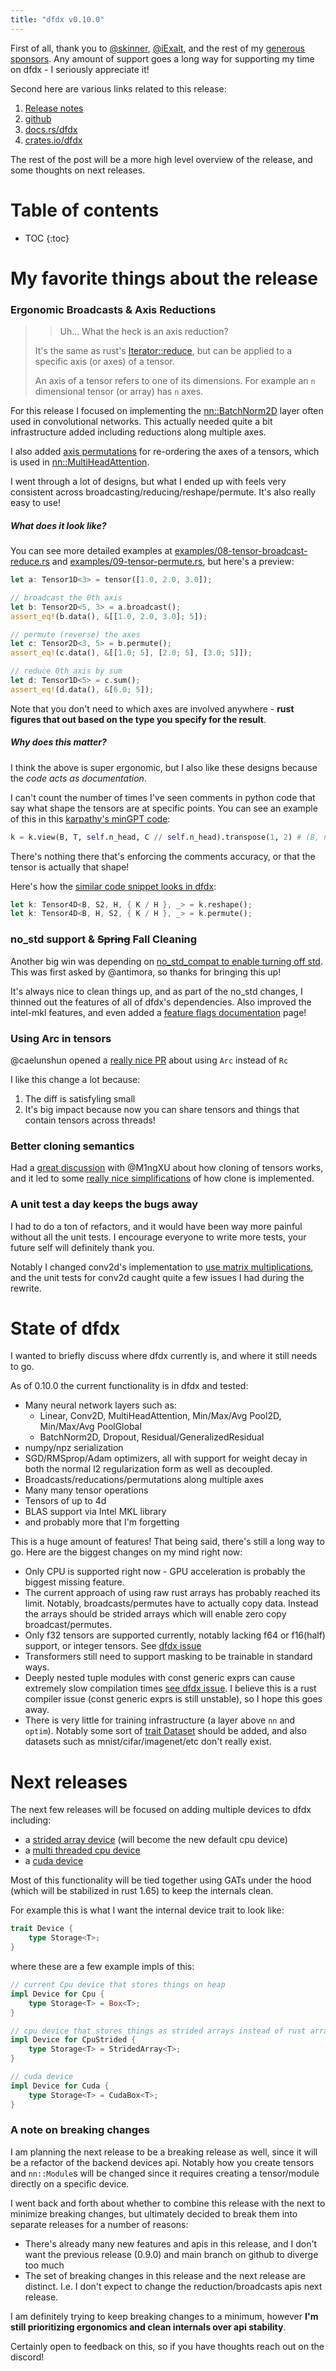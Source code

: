 ```yaml
---
title: "dfdx v0.10.0"
---
```


First of all, thank you to [@skinner](https://github.com/skinner), [@iExalt](https://github.com/iExalt), and the rest of my [generous sponsors](https://github.com/sponsors/coreylowman/).
Any amount of support goes a long way for supporting my time on dfdx - I seriously appreciate it!

Second here are various links related to this release:
1. [Release notes](https://github.com/coreylowman/dfdx/releases/tag/v0.10.0)
2. [github](https://github.com/coreylowman/dfdx)
3. [docs.rs/dfdx](https://docs.rs/dfdx/latest/dfdx/)
4. [crates.io/dfdx](https://crates.io/crates/dfdx)

The rest of the post will be a more high level overview of the release, and some thoughts on next releases.

# Table of contents

* TOC
{:toc}

# My favorite things about the release

### Ergonomic Broadcasts & Axis Reductions

> > Uh... What the heck is an axis reduction?
>
> It's the same as rust's [Iterator::reduce](https://doc.rust-lang.org/std/iter/trait.Iterator.html#method.reduce),
> but can be applied to a specific axis (or axes) of a tensor.
>
> An axis of a tensor refers to one of its dimensions. For example an `n`
> dimensional tensor (or array) has `n` axes.

For this release I focused on implementing the [nn::BatchNorm2D](https://docs.rs/dfdx/latest/dfdx/nn/struct.BatchNorm2D.html) layer often used in convolutional networks. This actually needed quite a bit infrastructure added including reductions along multiple axes.

I also added [axis permutations](https://docs.rs/dfdx/latest/dfdx/tensor_ops/trait.PermuteTo.html) for re-ordering the axes of a tensors, which is
used in [nn::MultiHeadAttention](https://docs.rs/dfdx/latest/dfdx/nn/struct.MultiHeadAttention.html).

I went through a lot of designs, but what I ended up with feels very consistent
across broadcasting/reducing/reshape/permute. It's also really easy to use!

##### What does it look like?

You can see more detailed examples at [examples/08-tensor-broadcast-reduce.rs](https://github.com/coreylowman/dfdx/blob/main/examples/08-tensor-broadcast-reduce.rs) and [examples/09-tensor-permute.rs](https://github.com/coreylowman/dfdx/blob/main/examples/09-tensor-permute.rs), but here's a preview:

```rust
let a: Tensor1D<3> = tensor([1.0, 2.0, 3.0]);

// broadcast the 0th axis
let b: Tensor2D<5, 3> = a.broadcast();
assert_eq!(b.data(), &[[1.0, 2.0, 3.0]; 5]);

// permute (reverse) the axes
let c: Tensor2D<3, 5> = b.permute();
assert_eq!(c.data(), &[[1.0; 5], [2.0; 5], [3.0; 5]]);

// reduce 0th axis by sum
let d: Tensor1D<5> = c.sum();
assert_eq!(d.data(), &[6.0; 5]);
```

Note that you don't need to which axes are involved anywhere - **rust figures that out based on the type you specify for the result**.

##### Why does this matter?

I think the above is super ergonomic, but I also like these designs because the *code acts as documentation*.

I can't count the number of times I've seen comments in python code that say what shape the tensors are at specific points. You can see an example of this in this
[karpathy's minGPT code](https://github.com/karpathy/minGPT/blob/master/mingpt/model.py#L57):

```python
k = k.view(B, T, self.n_head, C // self.n_head).transpose(1, 2) # (B, nh, T, hs)
```

There's nothing there that's enforcing the comments accuracy, or that the tensor is actually that shape!

Here's how the [similar code snippet looks in dfdx](https://github.com/coreylowman/dfdx/blob/main/src/nn/transformer/mha.rs#L151):
```rust
let k: Tensor4D<B, S2, H, { K / H }, _> = k.reshape();
let k: Tensor4D<B, H, S2, { K / H }, _> = k.permute();
```

### no_std support & ~~Spring~~ Fall Cleaning

Another big win was depending on [no_std_compat to enable turning off std](https://github.com/coreylowman/dfdx/pull/244). This was first asked by @antimora, so thanks for bringing this up!

It's always nice to clean things up, and as part of the no_std changes, I thinned out the features of all of dfdx's dependencies. Also improved the intel-mkl features, and even added a [feature flags documentation](https://docs.rs/dfdx/latest/dfdx/feature_flags/index.html) page!

### Using Arc in tensors

@caelunshun opened a [really nice PR](https://github.com/coreylowman/dfdx/pull/236) about using `Arc` instead of `Rc`

I like this change a lot because:
1. The diff is satisfyling small
2. It's big impact because now you can share tensors and things that contain tensors across threads!

### Better cloning semantics

Had a [great discussion](https://github.com/coreylowman/dfdx/issues/248) with @M1ngXU about how cloning of tensors works, and it led to some [really nice simplifications](https://github.com/coreylowman/dfdx/pull/249) of how clone is implemented.

### A unit test a day keeps the bugs away

I had to do a ton of refactors, and it would have been way more painful without all the unit tests. I encourage everyone to write more tests, your future self will definitely thank you.

Notably I changed conv2d's implementation to [use matrix multiplications](https://github.com/coreylowman/dfdx/pull/237), and the unit tests for conv2d caught quite a few issues I had during the rewrite.

# State of dfdx

I wanted to briefly discuss where dfdx currently is, and where it still needs to go.

As of 0.10.0 the current functionality is in dfdx and tested:
- Many neural network layers such as:
    - Linear, Conv2D, MultiHeadAttention, Min/Max/Avg Pool2D, Min/Max/Avg PoolGlobal
    - BatchNorm2D, Dropout, Residual/GeneralizedResidual
- numpy/npz serialization
- SGD/RMSprop/Adam optimizers, all with support for weight decay in both the normal l2 regularization form as well as decoupled.
- Broadcasts/reducations/permutations along multiple axes
- Many many tensor operations
- Tensors of up to 4d
- BLAS support via Intel MKL library
- and probably more that I'm forgetting

This is a huge amount of features! That being said, there's still a long way to go. Here are the biggest changes on my mind right now:

- Only CPU is supported right now - GPU acceleration is probably the biggest missing feature.
- The current approach of using raw rust arrays has probably reached its limit. Notably, broadcasts/permutes have to actually copy data. Instead the arrays should be strided arrays which will enable zero copy broadcast/permutes.
- Only f32 tensors are supported currently, notably lacking f64 or f16(half) support, or integer tensors. See [dfdx issue](https://github.com/coreylowman/dfdx/issues/224)
- Transformers still need to support masking to be trainable in standard ways.
- Deeply nested tuple modules with const generic exprs can cause extremely slow compilation times [see dfdx issue](https://github.com/coreylowman/dfdx/issues/234). I believe this is a rust compiler issue (const generic exprs is still unstable), so I hope this goes away.
- There is very little for training infrastructure (a layer above `nn` and `optim`). Notably some sort of [trait Dataset](https://github.com/coreylowman/dfdx/issues/156) should be added, and also datasets such as mnist/cifar/imagenet/etc don't really exist.

# Next releases

The next few releases will be focused on adding multiple devices to dfdx including:
- a [strided array device](https://github.com/coreylowman/dfdx/issues/270) (will become the new default cpu device)
- a [multi threaded cpu device](https://github.com/coreylowman/dfdx/issues/186)
- a [cuda device](https://github.com/coreylowman/dfdx/issues/9)

Most of this functionality will be tied together using GATs under the hood (which will be stabilized in rust 1.65) to keep the internals clean.

For example this is what I want the internal device trait to look like:

```rust
trait Device {
    type Storage<T>;
}
```

where these are a few example impls of this:
```rust
// current Cpu device that stores things on heap
impl Device for Cpu {
    type Storage<T> = Box<T>;
}

// cpu device that stores things as strided arrays instead of rust arrays
impl Device for CpuStrided {
    type Storage<T> = StridedArray<T>;
}

// cuda device
impl Device for Cuda {
    type Storage<T> = CudaBox<T>;
}
```

### A note on breaking changes

I am planning the next release to be a breaking release as well, since it will be a refactor of the backend devices api. Notably how you create tensors and `nn::Module`s will be changed since it requires creating a tensor/module directly on a specific device.

I went back and forth about whether to combine this release with the next to minimize breaking changes, but ultimately decided to break them into separate releases for a number of reasons:
- There's already many new features and apis in this release, and I don't want the previous release (0.9.0) and main branch on github to diverge too much
- The set of breaking changes in this release and the next release are distinct. I.e. I don't expect to change the reduction/broadcasts apis next release.

I am definitely trying to keep breaking changes to a minimum, however **I'm still prioritizing ergonomics and clean internals over api stability**.

Certainly open to feedback on this, so if you have thoughts reach out on the discord!
